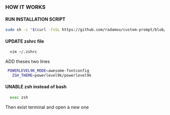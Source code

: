 ### HOW IT WORKS

#### RUN INSTALLATION SCRIPT

```sh
sudo sh -c "$(curl -fsSL https://github.com/radamou/custom-prompt/blob/master/install-env-script/install-packages.sh)"
```

#### UPDATE zshrc file

```sh
  vim ~/.zshrc
```

ADD theses two lines

 ```sh
  POWERLEVEL9K_MODE=awesome-fontconfig
	ZSH_THEME=powerlevel9k/powerlevel9k
```


#### UNABLE zsh instead of bash

```sh
  exec zsh
```

Then exist terminal and open a new one


